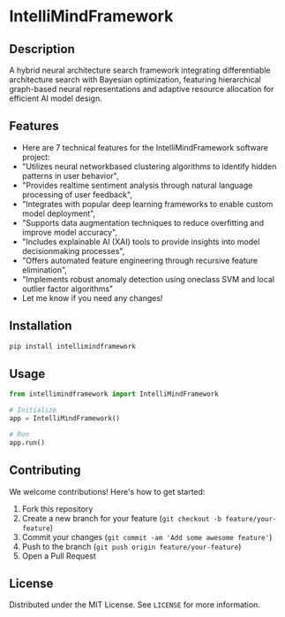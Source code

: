 # IntelliMindFramework

## Description

A hybrid neural architecture search framework integrating differentiable architecture search with Bayesian optimization, featuring hierarchical graph-based neural representations and adaptive resource allocation for efficient AI model design.

## Features

- Here are 7 technical features for the IntelliMindFramework software project:
- "Utilizes neural networkbased clustering algorithms to identify hidden patterns in user behavior",
- "Provides realtime sentiment analysis through natural language processing of user feedback",
- "Integrates with popular deep learning frameworks to enable custom model deployment",
- "Supports data augmentation techniques to reduce overfitting and improve model accuracy",
- "Includes explainable AI (XAI) tools to provide insights into model decisionmaking processes",
- "Offers automated feature engineering through recursive feature elimination",
- "Implements robust anomaly detection using oneclass SVM and local outlier factor algorithms"
- Let me know if you need any changes!
## Installation

```bash
pip install intellimindframework
```

## Usage

```python
from intellimindframework import IntelliMindFramework

# Initialize
app = IntelliMindFramework()

# Run
app.run()
```

## Contributing

We welcome contributions! Here's how to get started:

1. Fork this repository
2. Create a new branch for your feature (`git checkout -b feature/your-feature`)
3. Commit your changes (`git commit -am 'Add some awesome feature'`)
4. Push to the branch (`git push origin feature/your-feature`)
5. Open a Pull Request

## License

Distributed under the MIT License. See `LICENSE` for more information.
